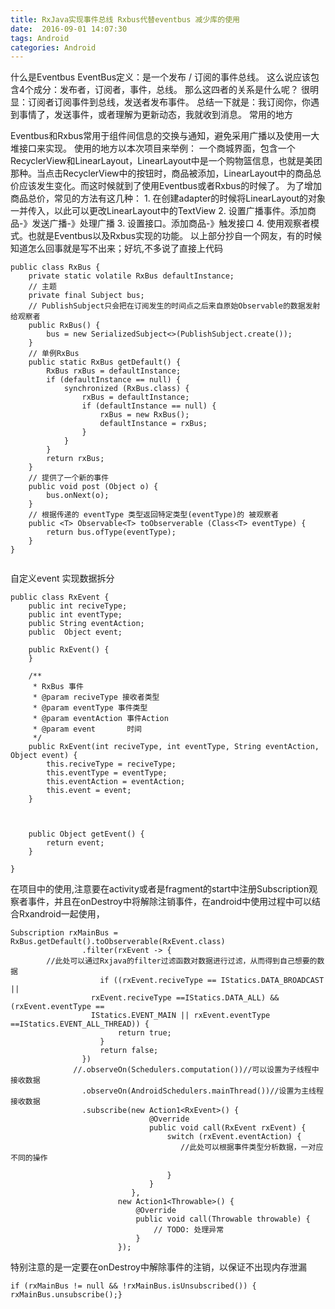 ```yaml
---
title: RxJava实现事件总线 Rxbus代替eventbus 减少库的使用
date:  2016-09-01 14:07:30
tags: Android
categories: Android
---
```

什么是Eventbus
EventBus定义：是一个发布 / 订阅的事件总线。 这么说应该包含4个成分：发布者，订阅者，事件，总线。 那么这四者的关系是什么呢？ 很明显：订阅者订阅事件到总线，发送者发布事件。
总结一下就是：我订阅你，你遇到事情了，发送事件，或者理解为更新动态，我就收到消息。
常用的地方
<!--more-->
Eventbus和Rxbus常用于组件间信息的交换与通知，避免采用广播以及使用一大堆接口来实现。
使用的地方以本次项目来举例： 一个商城界面，包含一个RecyclerView和LinearLayout，LinearLayout中是一个购物篮信息，也就是美团那种。当点击RecyclerView中的按钮时，商品被添加，LinearLayout中的商品总价应该发生变化。而这时候就到了使用Eventbus或者Rxbus的时候了。 为了增加商品总价，常见的方法有这几种： 1. 在创建adapter的时候将LinearLayout的对象一并传入，以此可以更改LinearLayout中的TextView 2. 设置广播事件。添加商品-》发送广播-》处理广播 3. 设置接口。添加商品-》触发接口 4. 使用观察者模式。也就是Eventbus以及Rxbus实现的功能。
以上部分抄自一个网友，有的时候知道怎么回事就是写不出来；好坑,不多说了直接上代码
```
public class RxBus {
    private static volatile RxBus defaultInstance;
    // 主题
    private final Subject bus;
    // PublishSubject只会把在订阅发生的时间点之后来自原始Observable的数据发射给观察者
    public RxBus() {
        bus = new SerializedSubject<>(PublishSubject.create());
    }
    // 单例RxBus
    public static RxBus getDefault() {
        RxBus rxBus = defaultInstance;
        if (defaultInstance == null) {
            synchronized (RxBus.class) {
                rxBus = defaultInstance;
                if (defaultInstance == null) {
                    rxBus = new RxBus();
                    defaultInstance = rxBus;
                }
            }
        }
        return rxBus;
    }
    // 提供了一个新的事件
    public void post (Object o) {
        bus.onNext(o);
    }
    // 根据传递的 eventType 类型返回特定类型(eventType)的 被观察者
    public <T> Observable<T> toObserverable (Class<T> eventType) {
        return bus.ofType(eventType);
    }
}


```

自定义event 实现数据拆分
```
public class RxEvent {
    public int reciveType;
    public int eventType;
    public String eventAction;
    public  Object event;

    public RxEvent() {
    }

    /**
     * RxBus 事件
     * @param reciveType 接收者类型
     * @param eventType 事件类型
     * @param eventAction 事件Action
     * @param event       时间
     */
    public RxEvent(int reciveType, int eventType, String eventAction, Object event) {
        this.reciveType = reciveType;
        this.eventType = eventType;
        this.eventAction = eventAction;
        this.event = event;
    }



    public Object getEvent() {
        return event;
    }

}

```
在项目中的使用,注意要在activity或者是fragment的start中注册Subscription观察者事件，并且在onDestroy中将解除注销事件，在android中使用过程中可以结合Rxandroid一起使用，
```
Subscription rxMainBus = RxBus.getDefault().toObserverable(RxEvent.class)
                .filter(rxEvent -> {
		//此处可以通过Rxjava的filter过滤函数对数据进行过滤，从而得到自己想要的数据
                    if ((rxEvent.reciveType == IStatics.DATA_BROADCAST || 
                  rxEvent.reciveType ==IStatics.DATA_ALL) && (rxEvent.eventType == 
                  IStatics.EVENT_MAIN || rxEvent.eventType ==IStatics.EVENT_ALL_THREAD)) {
                        return true;
                    }
                    return false;
                })
              //.observeOn(Schedulers.computation())//可以设置为子线程中接收数据
                .observeOn(AndroidSchedulers.mainThread())//设置为主线程接收数据
                .subscribe(new Action1<RxEvent>() {
                               @Override
                               public void call(RxEvent rxEvent) {
                                   switch (rxEvent.eventAction) {
                                      //此处可以根据事件类型分析数据，一对应不同的操作

                                   }
                               }
                           },
                        new Action1<Throwable>() {
                            @Override
                            public void call(Throwable throwable) {
                                // TODO: 处理异常
                            }
                        });

```

特别注意的是一定要在onDestroy中解除事件的注销，以保证不出现内存泄漏
```
if (rxMainBus != null && !rxMainBus.isUnsubscribed()) {    rxMainBus.unsubscribe();}
```
